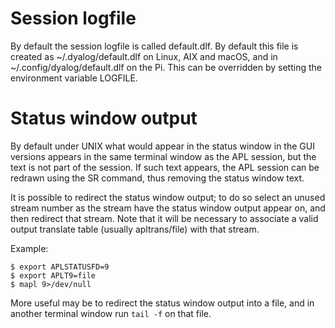 # Session logfile

By default the session logfile is called default.dlf. By default this file is created as ~/.dyalog/default.dlf on Linux, AIX and macOS, and in ~/.config/dyalog/default.dlf on the Pi. This can be overridden by setting the environment variable LOGFILE.

# Status window output

By default under UNIX what would appear in the status window in the GUI versions appears in the same terminal window as the APL session, but the text is not part of the session. If such text appears, the APL session can be redrawn using the SR command, thus removing the status window text.

It is possible to redirect the status window output; to do so select an unused stream number as the stream have the status window output appear on, and then redirect that stream. Note that it will be necessary to associate a valid output translate table (usually apltrans/file) with that stream.

Example:
```apl
$ export APLSTATUSFD=9
$ export APLT9=file
$ mapl 9>/dev/null
```

More useful may be to redirect the status window output into a file, and in another terminal window run `tail -f` on that file.
